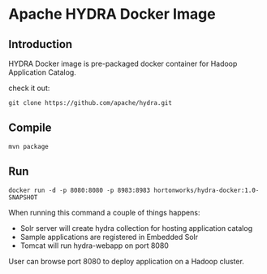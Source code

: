 # Apache HYDRA Docker Image

## Introduction

HYDRA Docker image is pre-packaged docker container for Hadoop Application Catalog.

check it out:

```
git clone https://github.com/apache/hydra.git
```

## Compile

```
mvn package
```

## Run

```
docker run -d -p 8080:8080 -p 8983:8983 hortonworks/hydra-docker:1.0-SNAPSHOT
```

When running this command a couple of things happens:
* Solr server will create hydra collection for hosting application catalog
* Sample applications are registered in Embedded Solr
* Tomcat will run hydra-webapp on port 8080

User can browse port 8080 to deploy application on a Hadoop cluster.

